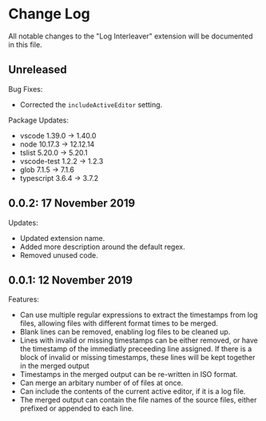 # Change Log

All notable changes to the "Log Interleaver" extension will be documented in this file.

## Unreleased

Bug Fixes:
- Corrected the `includeActiveEditor` setting.

Package Updates:
- vscode 1.39.0 -> 1.40.0
- node 10.17.3 -> 12.12.14
- tslist 5.20.0 -> 5.20.1
- vscode-test 1.2.2 -> 1.2.3
- glob 7.1.5 -> 7.1.6
- typescript 3.6.4 -> 3.7.2

## 0.0.2: 17 November 2019

Updates:
- Updated extension name.
- Added more description around the default regex.
- Removed unused code.

## 0.0.1: 12 November 2019

Features:
- Can use multiple regular expressions to extract the timestamps from log files, allowing files with different format times to be merged.
- Blank lines can be removed, enabling log files to be cleaned up.
- Lines with invalid or missing timestamps can be either removed, or have the timestamp of the immediatly preceeding line assigned. If there is a block of invalid or missing timestamps, these lines will be kept together in the merged output
- Timestamps in the merged output can be re-written in ISO format.
- Can merge an arbitary number of of files at once.
- Can include the contents of the current active editor, if it is a log file.
- The merged output can contain the file names of the source files, either prefixed or appended to each line.
